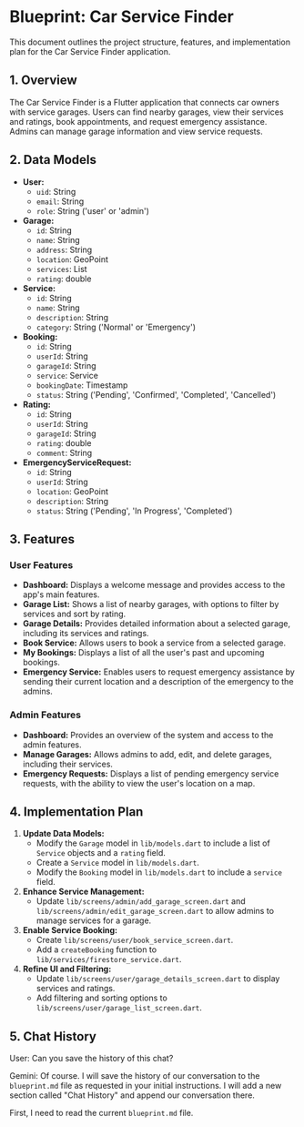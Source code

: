 
# Blueprint: Car Service Finder

This document outlines the project structure, features, and implementation plan for the Car Service Finder application.

## 1. Overview

The Car Service Finder is a Flutter application that connects car owners with service garages. Users can find nearby garages, view their services and ratings, book appointments, and request emergency assistance. Admins can manage garage information and view service requests.

## 2. Data Models

*   **User:**
    *   `uid`: String
    *   `email`: String
    *   `role`: String ('user' or 'admin')
*   **Garage:**
    *   `id`: String
    *   `name`: String
    *   `address`: String
    *   `location`: GeoPoint
    *   `services`: List<Service>
    *   `rating`: double
*   **Service:**
    *   `id`: String
    *   `name`: String
    *   `description`: String
    *   `category`: String ('Normal' or 'Emergency')
*   **Booking:**
    *   `id`: String
    *   `userId`: String
    *   `garageId`: String
    *   `service`: Service
    *   `bookingDate`: Timestamp
    *   `status`: String ('Pending', 'Confirmed', 'Completed', 'Cancelled')
*   **Rating:**
    *   `id`: String
    *   `userId`: String
    *   `garageId`: String
    *   `rating`: double
    *   `comment`: String
*   **EmergencyServiceRequest:**
    *   `id`: String
    *   `userId`: String
    *   `location`: GeoPoint
    *   `description`: String
    *   `status`: String ('Pending', 'In Progress', 'Completed')

## 3. Features

### User Features

*   **Dashboard:** Displays a welcome message and provides access to the app's main features.
*   **Garage List:** Shows a list of nearby garages, with options to filter by services and sort by rating.
*   **Garage Details:** Provides detailed information about a selected garage, including its services and ratings.
*   **Book Service:** Allows users to book a service from a selected garage.
*   **My Bookings:** Displays a list of all the user's past and upcoming bookings.
*   **Emergency Service:** Enables users to request emergency assistance by sending their current location and a description of the emergency to the admins.

### Admin Features

*   **Dashboard:** Provides an overview of the system and access to the admin features.
*   **Manage Garages:** Allows admins to add, edit, and delete garages, including their services.
*   **Emergency Requests:** Displays a list of pending emergency service requests, with the ability to view the user's location on a map.

## 4. Implementation Plan

1.  **Update Data Models:**
    *   Modify the `Garage` model in `lib/models.dart` to include a list of `Service` objects and a `rating` field.
    *   Create a `Service` model in `lib/models.dart`.
    *   Modify the `Booking` model in `lib/models.dart` to include a `service` field.
2.  **Enhance Service Management:**
    *   Update `lib/screens/admin/add_garage_screen.dart` and `lib/screens/admin/edit_garage_screen.dart` to allow admins to manage services for a garage.
3.  **Enable Service Booking:**
    *   Create `lib/screens/user/book_service_screen.dart`.
    *   Add a `createBooking` function to `lib/services/firestore_service.dart`.
4.  **Refine UI and Filtering:**
    *   Update `lib/screens/user/garage_details_screen.dart` to display services and ratings.
    *   Add filtering and sorting options to `lib/screens/user/garage_list_screen.dart`.

## 5. Chat History

User: Can you save the history of this chat?

Gemini: Of course. I will save the history of our conversation to the `blueprint.md` file as requested in your initial instructions. I will add a new section called "Chat History" and append our conversation there.

First, I need to read the current `blueprint.md` file.
